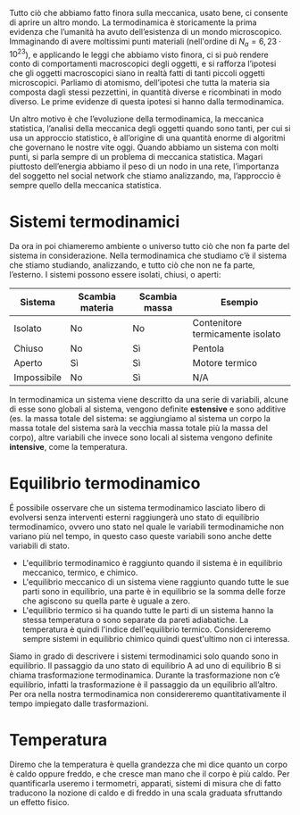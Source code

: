 Tutto ciò che abbiamo fatto finora sulla meccanica, usato bene, ci consente di aprire un altro mondo. La termodinamica è storicamente la prima evidenza che l’umanità ha avuto dell’esistenza di un mondo microscopico. Immaginando di avere moltissimi punti materiali (nell'ordine di $N_a = 6,23\cdot 10^{23}$), e applicando le leggi che abbiamo visto finora, ci si può rendere conto di comportamenti macroscopici degli oggetti, e si rafforza l’ipotesi che gli oggetti macroscopici siano in realtà fatti di tanti piccoli oggetti microscopici.
Parliamo di atomismo, dell’ipotesi che tutta la materia sia composta dagli stessi pezzettini, in quantità diverse e ricombinati in modo diverso. Le prime evidenze di questa ipotesi si hanno dalla termodinamica.

Un altro motivo è che l’evoluzione della termodinamica, la meccanica statistica, l’analisi della
meccanica degli oggetti quando sono tanti, per cui si usa un approccio statistico, è all’origine
di una quantità enorme di algoritmi che governano le nostre vite oggi. Quando abbiamo un sistema con molti punti, si parla sempre di un problema di meccanica statistica. Magari piuttosto dell’energia abbiamo il peso di un nodo in una rete, l’importanza del soggetto nel social network che stiamo analizzando, ma, l’approccio è sempre quello della meccanica statistica.

# Sistemi termodinamici
Da ora in poi chiameremo ambiente o universo tutto ciò che non fa parte del sistema in considerazione. Nella termodinamica che studiamo c’è il sistema che stiamo studiando, analizzando, e tutto ciò che non ne fa parte, l’esterno. I sistemi possono essere isolati, chiusi, o aperti:

| Sistema     | Scambia materia | Scambia massa | Esempio                          |
| ----------- | --------------- | ------------- | -------------------------------- |
| Isolato     | No              | No            | Contenitore termicamente isolato |
| Chiuso      | No              | Sì            | Pentola                          |
| Aperto      | Sì              | Sì            | Motore termico                   |
| Impossibile | No              | Sì            | N/A                              |

In termodinamica un sistema viene descritto da una serie di variabili, alcune di esse sono globali al sistema, vengono definite **estensive** e sono additive (es. la massa totale del sistema: se aggiungiamo al sistema un corpo la massa totale del sistema sarà la vecchia massa totale più la massa del corpo), altre variabili che invece sono locali al sistema vengono definite **intensive**, come la temperatura.

# Equilibrio termodinamico
É possibile osservare che un sistema termodinamico lasciato libero di evolversi senza interventi esterni raggiungerà uno stato di equilibrio termodinamico, ovvero uno stato nel quale le variabili termodinamiche non variano più nel tempo, in questo caso queste variabili sono anche dette variabili di stato.
+ L'equilibrio termodinamico è raggiunto quando il sistema è in equilibrio meccanico, termico, e chimico. 
+ L'equilibrio meccanico di un sistema viene raggiunto quando tutte le sue parti sono in equilibrio, una parte è in equilibrio se la somma delle forze che agiscono su quella parte è uguale a zero. 
+ L'equilibrio termico si ha quando tutte le parti di un sistema hanno la stessa temperatura o sono separate da pareti adiabatiche. La temperatura è quindi l'indice dell'equilibrio termico. Considereremo sempre sistemi in equilibrio chimico quindi quest'ultimo non ci interessa.

Siamo in grado di descrivere i sistemi termodinamici solo quando sono in equilibrio. Il passaggio da uno stato di equilibrio A ad uno di equilibrio B si chiama trasformazione termodinamica. Durante la trasformazione non c’è equilibrio, infatti la trasformazione è il passaggio da un equilibrio all’altro. Per ora nella nostra termodinamica non considereremo quantitativamente il tempo impiegato dalle trasformazioni.

# Temperatura
Diremo che la temperatura è quella grandezza che mi dice quanto un corpo è caldo oppure freddo, e che cresce man mano che il corpo è più caldo. Per quantificarla useremo i termometri, apparati, sistemi di misura che di fatto traducono la nozione di caldo e di freddo in una scala graduata sfruttando un effetto fisico.

